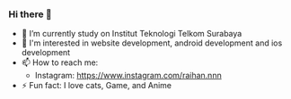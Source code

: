### Hi there 👋

<!--
**RH203/RH203** is a ✨ _special_ ✨ repository because its `README.md` (this file) appears on your GitHub profile.
Here are some ideas to get you started:
- 👯 I’m looking to collaborate on ...
- 💬 Ask me about ...
- 🤔 I’m looking for help with ...
- 😄 Pronouns: ...
-->

- 🔭 I’m currently study on Institut Teknologi Telkom Surabaya
- 🌱 I'm interested in website development, android development and ios development
- 📫 How to reach me:
  - Instagram: https://www.instagram.com/raihan.nnn
- ⚡ Fun fact: I love cats, Game, and Anime

